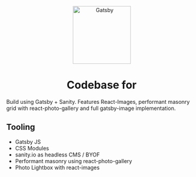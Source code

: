<p align="center">
  <a href="https://heuliecher.kana.jetzt/">
    <img alt="Gatsby" src="https://cdn.sanity.io/images/74ftimmm/production/0b13f403bf734e27ebaf1d676492dea5611f3a09-276x153.png" width="153" />
  </a>
</p>

<h1 align="center">
  Codebase for 
</h1>

<p>Build using Gatsby + Sanity. Features React-Images, performant masonry grid with react-photo-gallery and full gatsby-image implementation.</p>

<h2>Tooling</h2>
<ul>
<li>Gatsby JS</li>
<li>CSS Modules</li>
<li>sanity.io as headless CMS / BYOF</li>
<li>Performant masonry using react-photo-gallery</li>
<li>Photo Lightbox with react-images</li>
</ul>

